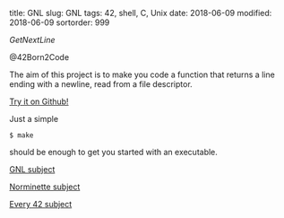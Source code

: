 title: GNL
slug: GNL
tags: 42, shell, C, Unix
date: 2018-06-09
modified: 2018-06-09
sortorder: 999


_GetNextLine_

@42Born2Code


The aim of this project is to make you code a function that returns a line ending with a newline, read from a file descriptor.




[Try it on Github!](https://github.com/abguimba/42-GNL)  
  
  

Just a simple
    
    $ make

should be enough to get you started with an executable.



[GNL subject](PDFs/42-GNL.en.pdf)

[Norminette subject](https://github.com/Binary-Hackers/42_Subjects/blob/master/04_Norme/norme_2_0_1.pdf)

[Every 42 subject](https://github.com/agavrel/42_Subjects)
